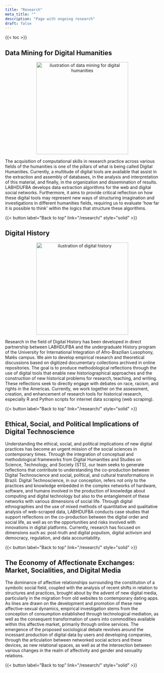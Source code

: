 ```yaml
---
title: "Research"
meta_title: ""
description: "Page with ongoing research"
draft: false
---
```


{{< toc >}}

## Data Mining for Digital Humanities

<div style="text-align: center;">
    <img src="/images/research-data-mining.png" alt="ilustration of data mining for digital humanities" width="300">
</div>

The acquisition of computational skills in research practice across various fields of the humanities is one of the pillars of what is being called Digital Humanities. Currently, a multitude of digital tools are available that assist in the extraction and assembly of databases, in the analysis and interpretation of this material, and finally, in the organization and dissemination of results. LABHDUFBA develops data extraction algorithms for the web and digital social networks. Furthermore, it aims to provide critical reflection on how these digital tools may represent new ways of structuring imagination and investigations in different humanities fields, requiring us to evaluate 'how far it is possible to think' within the logics that structure these algorithms.

{{< button label="Back to top" link="/research/" style="solid" >}}

## Digital History

<div style="text-align: center;">
    <img src="/images/research-digital-history.png" alt="ilustration of digital history" width="300">
</div>

Research in the field of Digital History has been developed in direct partnership between LABHDUFBA and the undergraduate History program of the University for International Integration of Afro-Brazilian Lusophony, Malês campus. We aim to develop empirical research and theoretical discussions based on digitized documentary collections archived in online repositories. The goal is to produce methodological reflections through the use of digital tools that enable new historiographical approaches and the construction of new historical problems for research, teaching, and writing. These reflections seek to directly engage with debates on race, racism, and rights in the Americas. Currently, we work together on the assessment, creation, and enhancement of research tools for historical research, especially R and Python scripts for internet data scraping (web scraping).

{{< button label="Back to top" link="/research/" style="solid" >}}

## Ethical, Social, and Political Implications of Digital Technoscience

Understanding the ethical, social, and political implications of new digital practices has become an urgent mission of the social sciences in contemporary times. Through the integration of conceptual and methodological frameworks from Digital Humanities and Studies on Science, Technology, and Society (STS), our team seeks to generate reflections that contribute to understanding the co-production between Digital Technoscience and social, political, and cultural transformations in Brazil. Digital Technoscience, in our conception, refers not only to the practices and knowledge embedded in the complex networks of hardware, software, and humans involved in the production of knowledge about computing and digital technology but also to the entanglement of these networks with various dimensions of social life. Through digital ethnographies and the use of mixed methods of quantitative and qualitative analysis of web-scraped data, LABHDUFBA conducts case studies that support reflections on the co-production between the digital order and social life, as well as on the opportunities and risks involved with innovations in digital platforms. Currently, research has focused on dimensions such as: post-truth and digital populism, digital activism and democracy, regulation, and data accountability.

{{< button label="Back to top" link="/research/" style="solid" >}}

## The Economy of Affectionate Exchanges: Market, Socialities, and Digital Media

The dominance of affective relationships surrounding the constitution of a symbolic social field, coupled with the analysis of recent shifts in relation to structures and practices, brought about by the advent of new digital media, particularly in the migration from old websites to contemporary dating apps. As lines are drawn on the development and promotion of these new affective-sexual dynamics, empirical investigation stems from the conception of consumption established through technological mediation, as well as the consequent transformation of users into commodities available within this affective market, primarily through online services. The emergence of the proposed sociological debate revolves around the incessant production of digital data by users and developing companies, through the articulation between networked social actors and these devices, as new relational spaces, as well as at the intersection between various changes in the realm of affectivity and gender and sexuality relations.

{{< button label="Back to top" link="/research/" style="solid" >}}

